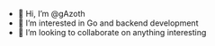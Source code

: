 - 👋 Hi, I’m @gAzoth
- 👀 I’m interested in Go and backend development
- 💞️ I’m looking to collaborate on anything interesting

<!---
JohnGaff6/JohnGaff6 is a ✨ special ✨ repository because its `README.md` (this file) appears on your GitHub profile.
You can click the Preview link to take a look at your changes.
--->
